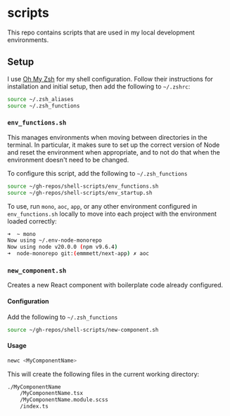 # scripts

This repo contains scripts that are used in my local development environments.

## Setup

I use [Oh My Zsh](https://ohmyz.sh/) for my shell configuration. Follow their instructions for installation and initial setup, then add the following to `~/.zshrc`:

```sh
source ~/.zsh_aliases
source ~/.zsh_functions
```

### `env_functions.sh`

This manages environments when moving between directories in the terminal. In particular, it makes sure to set up the correct version of Node and reset the environment when appropriate, and to not do that when the environment doesn't need to be changed.

To configure this script, add the following to `~/.zsh_functions`

```sh
source ~/gh-repos/shell-scripts/env_functions.sh
source ~/gh-repos/shell-scripts/env_startup.sh
```

To use, run `mono`, `aoc`, `app`, or any other environment configured in `env_functions.sh` locally to move into each project with the environment loaded correctly:

```sh
➜  ~ mono
Now using ~/.env-node-monorepo
Now using node v20.0.0 (npm v9.6.4)
➜  node-monorepo git:(emmmett/next-app) ✗ aoc
```

### `new_component.sh`

Creates a new React component with boilerplate code already configured.

#### Configuration

Add the following to `~/.zsh_functions`

```sh
source ~/gh-repos/shell-scripts/new-component.sh
```

#### Usage

```sh
newc <MyComponentName>
```

This will create the following files in the current working directory:

```txt
./MyComponentName
    /MyComponentName.tsx
    /MyComponentName.module.scss
    /index.ts
```
